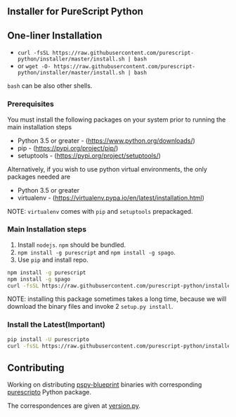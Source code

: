 ## Installer for PureScript Python

## One-liner Installation

- `curl -fsSL https://raw.githubusercontent.com/purescript-python/installer/master/install.sh | bash`
- or `wget -O- https://raw.githubusercontent.com/purescript-python/installer/master/install.sh | bash`

`bash` can be also other shells.

### Prerequisites
You must install the following packages on your system prior to running the main installation steps  
- Python 3.5 or greater - (https://www.python.org/downloads/)
- pip - (https://pypi.org/project/pip/)
- setuptools - (https://pypi.org/project/setuptools/) 

Alternatively, if you wish to use python virtual environments, the only packages needed are  
- Python 3.5 or greater
- virtualenv - (https://virtualenv.pypa.io/en/latest/installation.html)

NOTE: `virtualenv` comes with `pip` and `setuptools` prepackaged.

### Main Installation steps

1. Install `nodejs`. `npm` should be bundled.
2. `npm install -g purescript` and `npm install -g spago`.
3. Use `pip` and install repo.

```bash
npm install -g purescript
npm install -g spago
curl -fsSL https://raw.githubusercontent.com/purescript-python/installer/master/install.sh | bash
```

NOTE: installing this package sometimes takes a long time, because we will download  the binary files and invoke 2 `setup.py install`.


### Install the Latest(Important)

```bash
pip install -U purescripto
curl -fsSL https://raw.githubusercontent.com/purescript-python/installer/master/install.sh | bash
```


## Contributing

Working on distributing [pspy-blueprint](https://github.com/purescript-python/purescript-python/releases) binaries with corresponding [purescripto](https://github.com/purescript-python/purescripto) Python package.

The correspondences are given at [version.py](https://github.com/purescript-python/purescripto/blob/master/purescripto/version.py).
